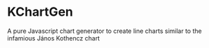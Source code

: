 KChartGen
=========

A pure Javascript chart generator to create line charts similar to the infamious János Kothencz chart
